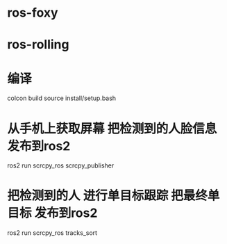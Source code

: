 # ros-foxy
# ros-rolling

# 编译
colcon build
source install/setup.bash

# 从手机上获取屏幕 把检测到的人脸信息发布到ros2
ros2 run scrcpy_ros scrcpy_publisher

# 把检测到的人 进行单目标跟踪  把最终单目标 发布到ros2
ros2 run scrcpy_ros tracks_sort

